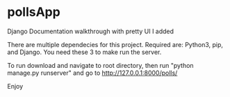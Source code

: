 # pollsApp
Django Documentation walkthrough with pretty UI I added

There are multiple dependecies for this project. Required are: Python3, pip, and Django. You need these 3 to make run the server.

To run download and navigate to root directory, then run "python manage.py runserver" and go to http://127.0.0.1:8000/polls/

Enjoy
